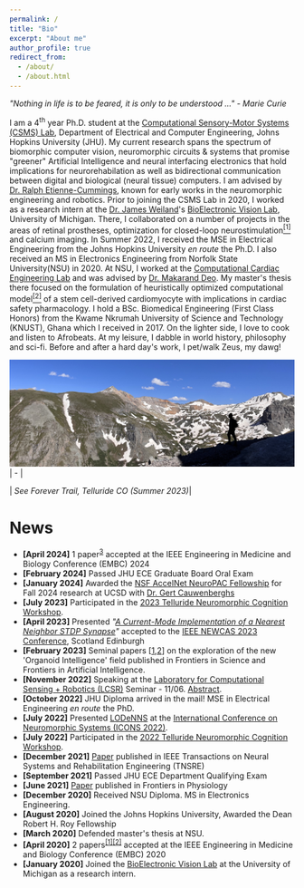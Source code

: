 ```yaml
---
permalink: /
title: "Bio"
excerpt: "About me"
author_profile: true
redirect_from: 
  - /about/
  - /about.html
---
```


<em> "Nothing in life is to be feared, it is only to be understood ..." - Marie Curie</em>


I am a 4<sup>th</sup> year Ph.D. student at the [Computational Sensory-Motor Systems (CSMS) Lab](https://engineering.jhu.edu/csms/), Department of Electrical and Computer Engineering, Johns Hopkins University (JHU). My current research spans the spectrum of biomorphic computer vision, neuromorphic circuits & systems that promise "greener" Artificial Intelligence and neural interfacing electronics that hold implications for neurorehabilation as well as bidirectional communication between digital and biological (neural tissue) computers. I am advised by [Dr. Ralph Etienne-Cummings](https://engineering.jhu.edu/csms/team/rec/), known for early works in the neuromorphic engineering and robotics. Prior to joining the CSMS Lab in 2020, I worked as a research intern at the [Dr. James Weiland](https://bme.umich.edu/people/james-weiland-phd/)'s [BioElectronic Vision Lab](https://weilandresearch.bme.umich.edu), University of Michigan. There, I collaborated on a number of projects in the areas of retinal prostheses, optimization for closed-loop neurostimulation[<sup>[1]</sup>](https://doi.org/10.1109/TNSRE.2021.3138297) and calcium imaging. 
In Summer 2022, I received the MSE in Electrical Engineering from the Johns Hopkins University <em>en route</em> the Ph.D. I also received an MS in Electronics Engineering from Norfolk State University(NSU) in 2020. At NSU, I worked at the [Computational Cardiac Engineering Lab](https://sites.google.com/view/ccelabnsu/home) and was advised by [Dr. Makarand Deo](https://www.nsu.edu/engineering/Dr-Makarand-Deo). My master's thesis there focused on the formulation of heuristically optimized computational model[<sup>[2]</sup>](https://doi.org/10.3389/fphys.2021.675867) of a stem cell-derived cardiomyocyte with implications in cardiac safety pharmacology. I hold a BSc. Biomedical Engineering (First Class Honors) from the Kwame Nkrumah University of Science and Technology (KNUST), Ghana which I received in 2017. On the lighter side, I love to cook and listen to Afrobeats. At my leisure, I dabble in world history, philosophy and sci-fi. Before and after a hard day's work, I pet/walk Zeus, my dawg!

![Telluride: See Forever Trail](/images/see_forever_trail_telluride.jpg)
| - |
<!-- |:--:|  -->
| *See Forever Trail, Telluride CO (Summer 2023)*|

News
======
* **[April 2024]** 1 paper<sup>[3](https://arxiv.org/abs/2403.07758)</sup> accepted at the IEEE Engineering in Medicine and Biology Conference (EMBC) 2024
* **[February 2024]** Passed JHU ECE Graduate Board Oral Exam
* **[January 2024]** Awarded the [NSF AccelNet NeuroPAC Fellowship](https://www.neuropac.info/fellowships/) for Fall 2024 research at UCSD with [Dr. Gert Cauwenberghs](https://scholar.google.com/citations?user=KZQz_7AAAAAJ&hl=en&oi=ao)
* **[July 2023]** Participated in the [2023 Telluride Neuromorphic Cognition Workshop](https://sites.google.com/view/telluride-2023/home).
* **[April 2023]** Presented <em>"[A Current-Mode Implementation of a Nearest Neighbor STDP Synapse](https://doi.org/10.1109/NEWCAS57931.2023.10198113)"</em> accepted to the [IEEE NEWCAS 2023 Conference](https://2023.ieee-newcas.org), Scotland Edinburgh
* **[February 2023]** Seminal papers [[1](https://doi.org/10.3389/frai.2023.1116870),[2](https://doi.org/10.3389/fsci.2023.1068159)] on the exploration of the new 'Organoid Intelligence' field published in Frontiers in Science and Frontiers in Artificial Intelligence.
* **[November 2022]** Speaking at the [Laboratory for Computational Sensing + Robotics (LCSR)](https://lcsr.jhu.edu) Seminar - 11/06. [Abstract](https://drive.google.com/file/d/1f8N_D7ACt87rb2HH2c_bhzg5YPHmAVTt/view?usp=share_link).
* **[October 2022]** JHU Diploma arrived in the mail! MSE in Electrical Engineering *en route* the PhD.
* **[July 2022]** Presented [LODeNNS](https://doi.org/10.1145/3546790.3546793) at the [International Conference on Neuromorphic Systems (ICONS 2022)](https://icons.ornl.gov).
* **[July 2022]** Participated in the [2022 Telluride Neuromorphic Cognition Workshop](https://sites.google.com/view/telluride-2022/home).
* **[December 2021]** [Paper](https://ieeexplore.ieee.org/abstract/document/9662355) published in IEEE Transactions on Neural Systems and Rehabilitation Engineering (TNSRE)
* **[September 2021]** Passed JHU ECE Department Qualifying Exam
* **[June 2021]** [Paper](https://www.frontiersin.org/articles/10.3389/fphys.2021.675867/full) published in Frontiers in Physiology
* **[December 2020]** Received NSU Diploma. MS in Electronics Engineering.
* **[August 2020]** Joined the Johns Hopkins University, Awarded the Dean Robert H. Roy Fellowship
* **[March 2020]** Defended master's thesis at NSU.
* **[April 2020]** 2 papers<sup>[[1]](https://doi.org/10.1109/EMBC44109.2020.9175707)[[2]](https://doi.org/10.1109/EMBC44109.2020.9176594)</sup> accepted at the IEEE Engineering in Medicine and Biology Conference (EMBC) 2020
* **[January 2020]** Joined the [BioElectronic Vision Lab](https://weilandresearch.bme.umich.edu) at the University of Michigan as a research intern.
